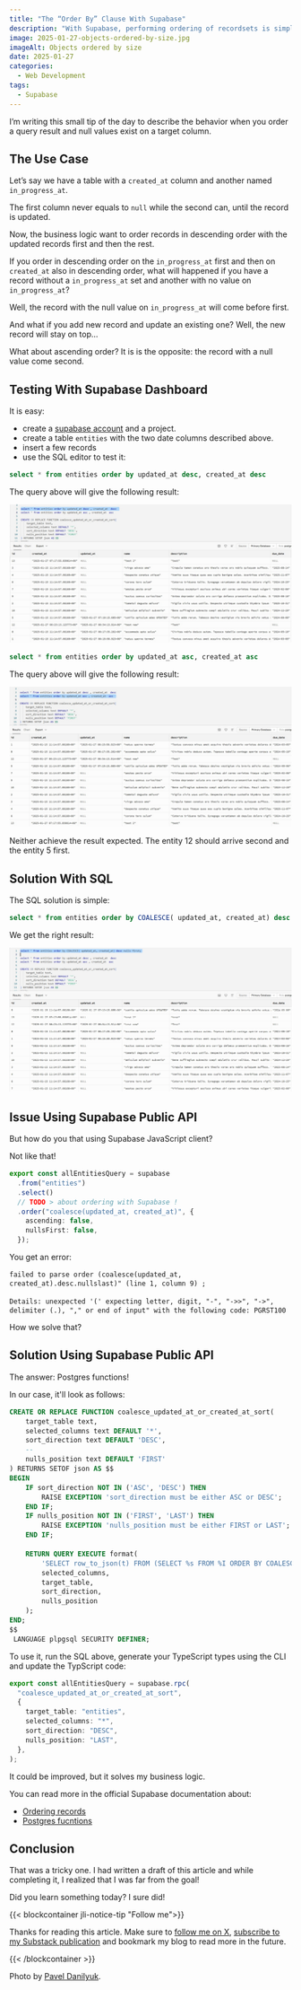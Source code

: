 ```yaml
---
title: "The “Order By” Clause With Supabase"
description: "With Supabase, performing ordering of recordsets is simple and intuitive."
image: 2025-01-27-objects-ordered-by-size.jpg
imageAlt: Objects ordered by size
date: 2025-01-27
categories:
  - Web Development
tags:
  - Supabase
---
```


I’m writing this small tip of the day to describe the behavior when you order a query result and null values exist on a target column.

## The Use Case

Let’s say we have a table with a `created_at` column and another named `in_progress_at`.

The first column never equals to `null` while the second can, until the record is updated.

Now, the business logic want to order records in descending order with the updated records first and then the rest.

If you order in descending order on the `in_progress_at` first and then on `created_at` also in descending order, what will happened if you have a record without a `in_progress_at` set and another with no value on `in_progress_at`?

Well, the record with the null value on `in_progress_at` will come before first.

And what if you add new record and update an existing one? Well, the new record will stay on top...

What about ascending order? It is is the opposite: the record with a null value come second.

## Testing With Supabase Dashboard

It is easy:

- create a [supabase account](https://supabase.com/) and a project.
- create a table `entities` with the two date columns described above.
- insert a few records
- use the SQL editor to test it:

```sql
select * from entities order by updated_at desc, created_at desc
```

The query above will give the following result:

![Query ordered descending](query-ordered-descending.jpg)

```sql
select * from entities order by updated_at asc, created_at asc
```

The query above will give the following result:

![Query ordered ascending](query-ordered-ascending.jpg)

Neither achieve the result expected. The entity 12 should arrive second and the entity 5 first.

## Solution With SQL

The SQL solution is simple:

```sql
select * from entities order by COALESCE( updated_at, created_at) desc nulls first;
```

We get the right result:

![Correct query result](correct-query-result.jpg)

## Issue Using Supabase Public API

But how do you that using Supabase JavaScript client?

Not like that!

```ts
export const allEntitiesQuery = supabase
  .from("entities")
  .select()
  // TODO > about ordering with Supabase !
  .order("coalesce(updated_at, created_at)", {
    ascending: false,
    nullsFirst: false,
  });
```

You get an error:

```plaintext
failed to parse order (coalesce(updated_at, created_at).desc.nullslast)" (line 1, column 9) ;

Details: unexpected '(' expecting letter, digit, "-", "->>", "->", delimiter (.), "," or end of input" with the following code: PGRST100
```

How we solve that?

## Solution Using Supabase Public API

The answer: Postgres functions!

In our case, it'll look as follows:

```sql
CREATE OR REPLACE FUNCTION coalesce_updated_at_or_created_at_sort(
    target_table text,
    selected_columns text DEFAULT '*',
    sort_direction text DEFAULT 'DESC',
    --
    nulls_position text DEFAULT 'FIRST'
) RETURNS SETOF json AS $$
BEGIN
    IF sort_direction NOT IN ('ASC', 'DESC') THEN
        RAISE EXCEPTION 'sort_direction must be either ASC or DESC';
    END IF;
    IF nulls_position NOT IN ('FIRST', 'LAST') THEN
        RAISE EXCEPTION 'nulls_position must be either FIRST or LAST';
    END IF;

    RETURN QUERY EXECUTE format(
        'SELECT row_to_json(t) FROM (SELECT %s FROM %I ORDER BY COALESCE(updated_at, created_at) %s NULLS %s) t',
        selected_columns,
        target_table,
        sort_direction,
        nulls_position
    );
END;
$$
 LANGUAGE plpgsql SECURITY DEFINER;
```

To use it, run the SQL above, generate your TypeScript types using the CLI and update the TypScript code:

```ts
export const allEntitiesQuery = supabase.rpc(
  "coalesce_updated_at_or_created_at_sort",
  {
    target_table: "entities",
    selected_columns: "*",
    sort_direction: "DESC",
    nulls_position: "LAST",
  },
);
```

It could be improved, but it solves my business logic.

You can read more in the official Supabase documentation about:

- [Ordering records](https://supabase.com/docs/reference/javascript/order)
- [Postgres fucntions](https://supabase.com/docs/guides/database/functions)

## Conclusion

That was a tricky one. I had written a draft of this article and while completing it, I realized that I was far from the goal!

Did you learn something today? I sure did!

{{< blockcontainer jli-notice-tip "Follow me">}}

Thanks for reading this article. Make sure to [follow me on X](https://x.com/LitzlerJeremie), [subscribe to my Substack publication](https://iamjeremie.substack.com/) and bookmark my blog to read more in the future.

{{< /blockcontainer >}}

Photo by [Pavel Danilyuk](https://www.pexels.com/photo/fashion-creative-girl-pattern-6461495/).
